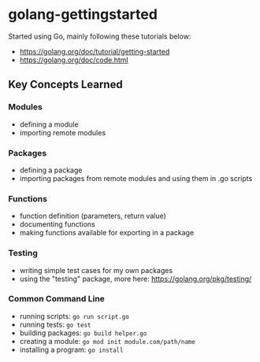 # golang-gettingstarted

Started using Go, mainly following these tutorials below:
- https://golang.org/doc/tutorial/getting-started
- https://golang.org/doc/code.html

## Key Concepts Learned
### Modules
- defining a module
- importing remote modules
### Packages
- defining a package 
- importing packages from remote modules and using them in .go scripts
### Functions
- function definition (parameters, return value)
- documenting functions
- making functions available for exporting in a package
### Testing
- writing simple test cases for my own packages
- using the "testing" package, more here: https://golang.org/pkg/testing/
### Common Command Line
- running scripts: ```go run script.go```
- running tests: ```go test```
- building packages: ```go build helper.go```
- creating a module: ```go mod init module.com/path/name```
- installing a program: ```go install```
